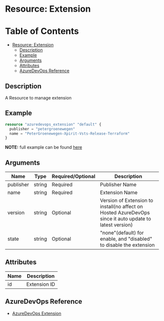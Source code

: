 # Resource: Extension

Table of Contents
=================

   * [Resource: Extension](#resource-extension)
      * [Description](#description)
      * [Example](#example)
      * [Arguments](#arguments)
      * [Attributes](#attributes)
      * [AzureDevOps Reference](#azuredevops-reference)

## Description

A Resource to manage extension

## Example

```terraform
resource "azuredevops_extension" "default" {
  publisher = "petergroenewegen"
  name = "PeterGroenewegen-Xpirit-Vsts-Release-Terraform"
}
```

**NOTE:** full example can be found [here](../../examples/r/extension/main.tf)

## Arguments

| Name | Type | Required/Optional | Description |
|------|------|-------------------|-------------|
| publisher | string | Required | Publisher Name |
| name | string | Required | Extension Name |
| version | string | Optional | Version of Extension to install(no affect on Hosted AzureDevOps since it auto update to latest version) |
| state | string | Optional | "none"(default) for enable, and "disabled" to disable the extension |

## Attributes

| Name | Description |
|------|-------------|
| id | Extension ID | 

## AzureDevOps Reference

- [AzureDevOps Extension](https://docs.microsoft.com/en-us/azure/devops/marketplace/install-extension?view=azure-devops)
